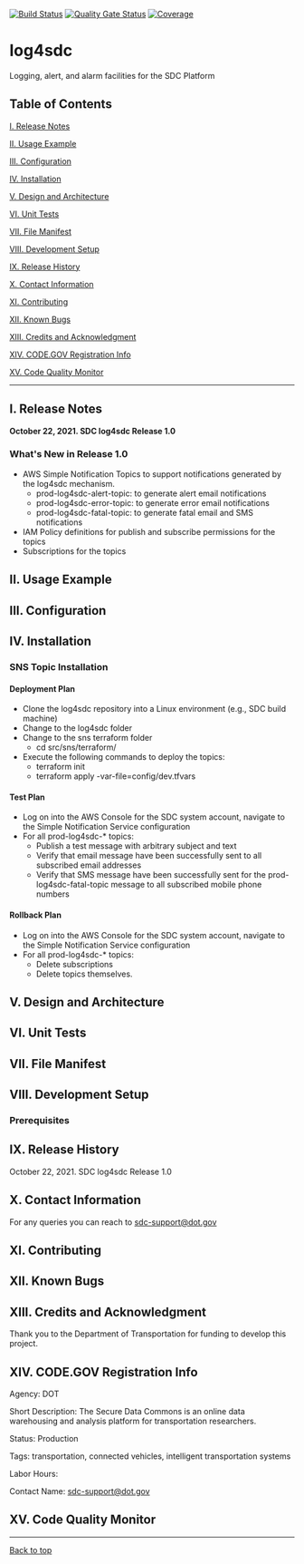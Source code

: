 [![Build Status](https://travis-ci.com/usdot-jpo-sdc/sdc-dot-webportal.svg?branch=develop)](https://travis-ci.com/usdot-jpo-sdc/sdc-dot-webportal)
[![Quality Gate Status](https://sonarcloud.io/api/project_badges/measure?project=usdot-jpo-sdc_sdc-dot-webportal&metric=alert_status)](https://sonarcloud.io/dashboard?id=usdot-jpo-sdc_sdc-dot-webportal)
[![Coverage](https://sonarcloud.io/api/project_badges/measure?project=usdot-jpo-sdc_sdc-dot-webportal&metric=coverage)](https://sonarcloud.io/dashboard?id=usdot-jpo-sdc_sdc-dot-webportal)

# log4sdc
Logging, alert, and alarm facilities for the SDC Platform

## Table of Contents

[I. Release Notes](#release-notes)

[II. Usage Example](#usage-example)

[III. Configuration](#configuration)

[IV. Installation](#installation)

[V. Design and Architecture](#design-architecture)

[VI. Unit Tests](#unit-tests)

[VII.  File Manifest](#file-manifest)

[VIII.  Development Setup](#development-setup)

[IX.  Release History](#release-history)

[X. Contact Information](#contact-information)

[XI. Contributing](#contributing)

[XII. Known Bugs](#known-bugs)

[XIII. Credits and Acknowledgment](#credits-and-acknowledgement)

[XIV.  CODE.GOV Registration Info](#code-gov-registration-info)

[XV.  Code Quality Monitor](#code-quality-monitor)

---

<!---                           -->
<!---     Release Notes         -->
<!---                           -->

<a name="release-notes"/>

## I. Release Notes

**October 22, 2021. SDC log4sdc Release 1.0**
### What's New in Release 1.0
* AWS Simple Notification Topics to support notifications generated by the log4sdc mechanism.
  * prod-log4sdc-alert-topic: to generate alert email notifications
  * prod-log4sdc-error-topic: to generate error email notifications
  * prod-log4sdc-fatal-topic: to generate fatal email and SMS notifications
* IAM Policy definitions for publish and subscribe permissions for the topics
* Subscriptions for the topics



<!---                           -->
<!---     Usage Example         -->
<!---                           -->

<a name="usage-example"/>

## II. Usage Example


<!---                           -->
<!---     Configuration         -->
<!---                           -->

<a name="configuration"/>

## III. Configuration


<!---                           -->
<!---     Installation          -->
<!---                           -->

<a name="installation"/>

## IV. Installation

### SNS Topic Installation


#### Deployment Plan
* Clone the log4sdc repository into a Linux environment (e.g., SDC build machine)
* Change to the log4sdc folder
* Change to the sns terraform folder
  * cd src/sns/terraform/
* Execute the following commands to deploy the topics:
  * terraform init
  * terraform apply -var-file=config/dev.tfvars


#### Test Plan
* Log on into the AWS Console for the SDC system account, navigate to the Simple Notification Service configuration
* For all prod-log4sdc-* topics:
  * Publish a test message with arbitrary subject and text
  * Verify that email message have been successfully sent to all subscribed email addresses
  * Verify that SMS message have been successfully sent for the prod-log4sdc-fatal-topic message to all subscribed mobile phone numbers


#### Rollback Plan
* Log on into the AWS Console for the SDC system account, navigate to the Simple Notification Service configuration
* For all prod-log4sdc-* topics:
  * Delete subscriptions
  * Delete topics themselves.


<!---                                 -->
<!---     Design and Architecture     -->
<!---                                 -->

<a name="design-architecture"/>

## V. Design and Architecture


<!---                           -->
<!---     Unit Tests          -->
<!---                           -->

<a name="unit-tests"/>

## VI. Unit Tests





<!---                           -->
<!---     File Manifest         -->
<!---                           -->

<a name="file-manifest"/>

## VII. File Manifest


<!---                           -->
<!---     Development Setup     -->
<!---                           -->

<a name="development-setup"/>

## VIII. Development Setup



### Prerequisites


<!---                           -->
<!---     Release History       -->
<!---                           -->

<a name="release-history"/>

## IX. Release History

October 22, 2021. SDC log4sdc Release 1.0


<!---                             -->
<!---     Contact Information     -->
<!---                             -->

<a name="contact-information"/>

## X. Contact Information

For any queries you can reach to sdc-support@dot.gov


<!---                           -->
<!---     Contributing          -->
<!---                           -->

<a name="contributing"/>

## XI. Contributing


<!---                           -->
<!---     Known Bugs            -->
<!---                           -->

<a name="known-bugs"/>

## XII. Known Bugs




<!---                                    -->
<!---     Credits and Acknowledgment     -->
<!---                                    -->

<a name="credits-and-acknowledgement"/>

## XIII. Credits and Acknowledgment
Thank you to the Department of Transportation for funding to develop this project.


<!---                                    -->
<!---     CODE.GOV Registration Info     -->
<!---                                    -->

<a name="code-gov-registration-info">

## XIV. CODE.GOV Registration Info
Agency:  DOT

Short Description: The Secure Data Commons is an online data warehousing and analysis platform for transportation researchers.

Status: Production

Tags: transportation, connected vehicles, intelligent transportation systems

Labor Hours:

Contact Name: sdc-support@dot.gov

<!-- Contact Phone: -->

<a name="code-quality-monitor">

## XV. Code Quality Monitor


---
[Back to top](#toc)
